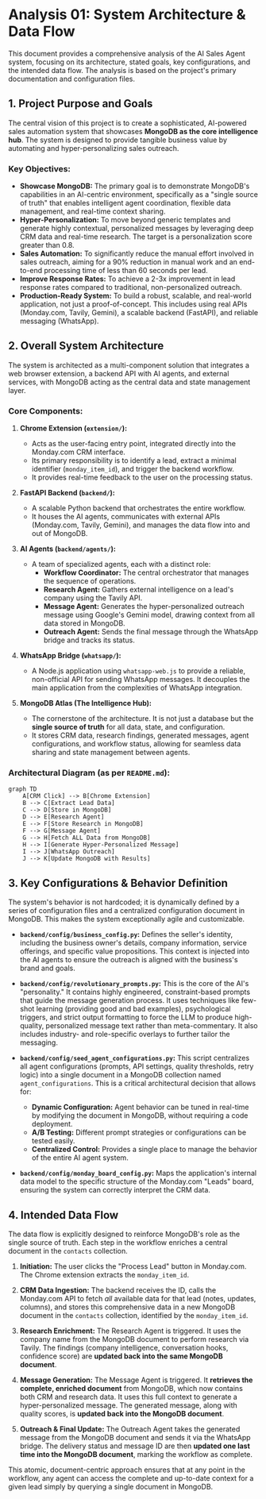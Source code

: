 # Analysis 01: System Architecture & Data Flow

This document provides a comprehensive analysis of the AI Sales Agent system, focusing on its architecture, stated goals, key configurations, and the intended data flow. The analysis is based on the project's primary documentation and configuration files.

## 1. Project Purpose and Goals

The central vision of this project is to create a sophisticated, AI-powered sales automation system that showcases **MongoDB as the core intelligence hub**. The system is designed to provide tangible business value by automating and hyper-personalizing sales outreach.

### Key Objectives:

*   **Showcase MongoDB:** The primary goal is to demonstrate MongoDB's capabilities in an AI-centric environment, specifically as a "single source of truth" that enables intelligent agent coordination, flexible data management, and real-time context sharing.
*   **Hyper-Personalization:** To move beyond generic templates and generate highly contextual, personalized messages by leveraging deep CRM data and real-time research. The target is a personalization score greater than 0.8.
*   **Sales Automation:** To significantly reduce the manual effort involved in sales outreach, aiming for a 90% reduction in manual work and an end-to-end processing time of less than 60 seconds per lead.
*   **Improve Response Rates:** To achieve a 2-3x improvement in lead response rates compared to traditional, non-personalized outreach.
*   **Production-Ready System:** To build a robust, scalable, and real-world application, not just a proof-of-concept. This includes using real APIs (Monday.com, Tavily, Gemini), a scalable backend (FastAPI), and reliable messaging (WhatsApp).

## 2. Overall System Architecture

The system is architected as a multi-component solution that integrates a web browser extension, a backend API with AI agents, and external services, with MongoDB acting as the central data and state management layer.

### Core Components:

1.  **Chrome Extension (`extension/`):**
    *   Acts as the user-facing entry point, integrated directly into the Monday.com CRM interface.
    *   Its primary responsibility is to identify a lead, extract a minimal identifier (`monday_item_id`), and trigger the backend workflow.
    *   It provides real-time feedback to the user on the processing status.

2.  **FastAPI Backend (`backend/`):**
    *   A scalable Python backend that orchestrates the entire workflow.
    *   It houses the AI agents, communicates with external APIs (Monday.com, Tavily, Gemini), and manages the data flow into and out of MongoDB.

3.  **AI Agents (`backend/agents/`):**
    *   A team of specialized agents, each with a distinct role:
        *   **Workflow Coordinator:** The central orchestrator that manages the sequence of operations.
        *   **Research Agent:** Gathers external intelligence on a lead's company using the Tavily API.
        *   **Message Agent:** Generates the hyper-personalized outreach message using Google's Gemini model, drawing context from all data stored in MongoDB.
        *   **Outreach Agent:** Sends the final message through the WhatsApp bridge and tracks its status.

4.  **WhatsApp Bridge (`whatsapp/`):**
    *   A Node.js application using `whatsapp-web.js` to provide a reliable, non-official API for sending WhatsApp messages. It decouples the main application from the complexities of WhatsApp integration.

5.  **MongoDB Atlas (The Intelligence Hub):**
    *   The cornerstone of the architecture. It is not just a database but the **single source of truth** for all data, state, and configuration.
    *   It stores CRM data, research findings, generated messages, agent configurations, and workflow status, allowing for seamless data sharing and state management between agents.

### Architectural Diagram (as per `README.md`):

```mermaid
graph TD
    A[CRM Click] --> B[Chrome Extension]
    B --> C[Extract Lead Data]
    C --> D[Store in MongoDB]
    D --> E[Research Agent]
    E --> F[Store Research in MongoDB]
    F --> G[Message Agent]
    G --> H[Fetch ALL Data from MongoDB]
    H --> I[Generate Hyper-Personalized Message]
    I --> J[WhatsApp Outreach]
    J --> K[Update MongoDB with Results]
```

## 3. Key Configurations & Behavior Definition

The system's behavior is not hardcoded; it is dynamically defined by a series of configuration files and a centralized configuration document in MongoDB. This makes the system exceptionally agile and customizable.

*   **`backend/config/business_config.py`:** Defines the seller's identity, including the business owner's details, company information, service offerings, and specific value propositions. This context is injected into the AI agents to ensure the outreach is aligned with the business's brand and goals.

*   **`backend/config/revolutionary_prompts.py`:** This is the core of the AI's "personality." It contains highly engineered, constraint-based prompts that guide the message generation process. It uses techniques like few-shot learning (providing good and bad examples), psychological triggers, and strict output formatting to force the LLM to produce high-quality, personalized message text rather than meta-commentary. It also includes industry- and role-specific overlays to further tailor the messaging.

*   **`backend/config/seed_agent_configurations.py`:** This script centralizes all agent configurations (prompts, API settings, quality thresholds, retry logic) into a single document in a MongoDB collection named `agent_configurations`. This is a critical architectural decision that allows for:
    *   **Dynamic Configuration:** Agent behavior can be tuned in real-time by modifying the document in MongoDB, without requiring a code deployment.
    *   **A/B Testing:** Different prompt strategies or configurations can be tested easily.
    *   **Centralized Control:** Provides a single place to manage the behavior of the entire AI agent system.

*   **`backend/config/monday_board_config.py`:** Maps the application's internal data model to the specific structure of the Monday.com "Leads" board, ensuring the system can correctly interpret the CRM data.

## 4. Intended Data Flow

The data flow is explicitly designed to reinforce MongoDB's role as the single source of truth. Each step in the workflow enriches a central document in the `contacts` collection.

1.  **Initiation:** The user clicks the "Process Lead" button in Monday.com. The Chrome extension extracts the `monday_item_id`.

2.  **CRM Data Ingestion:** The backend receives the ID, calls the Monday.com API to fetch *all* available data for that lead (notes, updates, columns), and stores this comprehensive data in a new MongoDB document in the `contacts` collection, identified by the `monday_item_id`.

3.  **Research Enrichment:** The Research Agent is triggered. It uses the company name from the MongoDB document to perform research via Tavily. The findings (company intelligence, conversation hooks, confidence score) are **updated back into the same MongoDB document**.

4.  **Message Generation:** The Message Agent is triggered. It **retrieves the complete, enriched document** from MongoDB, which now contains both CRM and research data. It uses this full context to generate a hyper-personalized message. The generated message, along with quality scores, is **updated back into the MongoDB document**.

5.  **Outreach & Final Update:** The Outreach Agent takes the generated message from the MongoDB document and sends it via the WhatsApp bridge. The delivery status and message ID are then **updated one last time into the MongoDB document**, marking the workflow as complete.

This atomic, document-centric approach ensures that at any point in the workflow, any agent can access the complete and up-to-date context for a given lead simply by querying a single document in MongoDB.